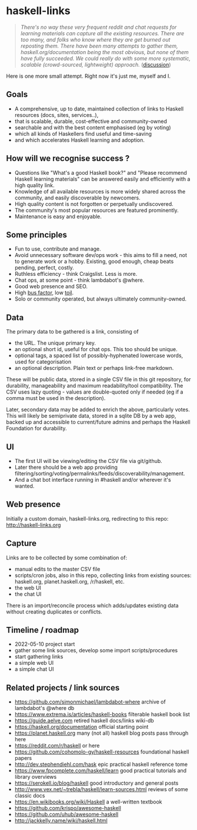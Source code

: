 # haskell-links

> *There's no way these very frequent reddit and chat requests for learning materials can capture all the existing resources. 
There are too many, and folks who know where they are get burned out reposting them. 
There have been many attempts to gather them, haskell.org/documentation being the most obvious, 
but none of them have fully succeeded. We could really do with some more systematic, scalable (crowd-sourced, lightweight) approach.*
([discussion](https://www.reddit.com/r/haskell/comments/um43bz/most_current_materials_for_learning_haskell/i80f40x/))

Here is one more small attempt. 
Right now it's just me, myself and I.

## Goals

- A comprehensive, up to date, maintained collection of links to Haskell resources (docs, sites, services..),
- that is scalable, durable, cost-effective and community-owned
- searchable and with the best content emphasised (eg by voting)
- which all kinds of Haskellers find useful and time-saving
- and which accelerates Haskell learning and adoption.

## How will we recognise success ?

- Questions like "What's a good Haskell book?" and "Please recommend Haskell learning materials"
  can be answered easily and efficiently with a high quality link. 
- Knowledge of all available resources is more widely shared across the community,
  and easily discoverable by newcomers.
- High quality content is not forgotten or perpetually undiscovered.
- The community's most popular resources are featured prominently.
- Maintenance is easy and enjoyable.

## Some principles

- Fun to use, contribute and manage.
- Avoid unnecessary software dev/ops work - this aims to fill a need, not to generate work or a hobby.
  Existing, good enough, cheap beats pending, perfect, costly.
- Ruthless efficiency - think Craigslist. Less is more.
- Chat ops, at some point - think lambdabot's @where.
- Good web presence and SEO.
- High [bus factor](https://en.wikipedia.org/wiki/Bus_factor), low [toil](https://sre.google/sre-book/eliminating-toil).
- Solo or community operated, but always ultimately community-owned.

## Data

The primary data to be gathered is a link, consisting of

- the URL. The unique primary key.
- an optional short id, useful for chat ops. This too should be unique.
- optional tags, a spaced list of possibly-hyphenated lowercase words, used for categorisation
- an optional description. Plain text or perhaps link-free markdown.

These will be public data, stored in a single CSV file in this git repository,
for durability, manageability and maximum readability/tool compatibility.
The CSV uses lazy quoting - values are double-quoted only if needed (eg if a comma must be used in the description).

Later, secondary data may be added to enrich the above, particularly votes.
This will likely be semiprivate data, stored in a sqlite DB by a web app, 
backed up and accessible to current/future admins and perhaps the Haskell Foundation 
for durability.

## UI

- The first UI will be viewing/editing the CSV file via git/github.
- Later there should be a web app providing filtering/sorting/voting/permalinks/feeds/discoverability/management.
- And a chat bot interface running in #haskell and/or wherever it's wanted.

## Web presence

Initially a custom domain, haskell-links.org, redirecting to this repo: http://haskell-links.org

## Capture

Links are to be collected by some combination of:

- manual edits to the master CSV file
- scripts/cron jobs, also in this repo, collecting links from existing sources:
  haskell.org, planet.haskell.org, /r/haskell, etc.
- the web UI
- the chat UI

There is an import/reconcile process which adds/updates existing data 
without creating duplicates or conflicts.

## Timeline / roadmap

- 2022-05-10 project start
- gather some link sources, develop some import scripts/procedures
- start gathering links
- a simple web UI
- a simple chat UI

## Related projects / link sources

- https://github.com/simonmichael/lambdabot-where archive of lambdabot's @where db
- https://www.extrema.is/articles/haskell-books filterable haskell book list
- https://guide.aelve.com retired haskell docs/links wiki-db
- https://haskell.org/documentation official starting point
- https://planet.haskell.org many (not all) haskell blog posts pass through here
- https://reddit.com/r/haskell or here
- https://github.com/cohomolo-gy/haskell-resources foundational haskell papers
- http://dev.stephendiehl.com/hask epic practical haskell reference tome
- https://www.fpcomplete.com/haskell/learn good practical tutorials and library overviews
- https://serokell.io/blog/haskell good introductory and general posts
- http://www.vex.net/~trebla/haskell/learn-sources.html reviews of some classic docs
- https://en.wikibooks.org/wiki/Haskell a well-written textbook
- https://github.com/krispo/awesome-haskell
- https://github.com/uhub/awesome-haskell
- http://jackkelly.name/wiki/haskell.html
